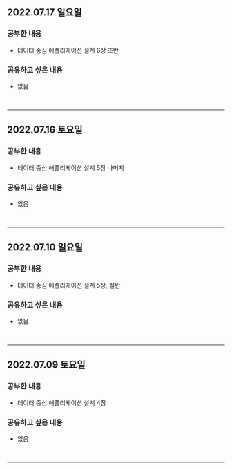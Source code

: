 ## 2022.07.17 일요일
### 공부한 내용
- 데이터 중심 애플리케이션 설계 6장 초반

### 공유하고 싶은 내용
- 없음
<br>

---

## 2022.07.16 토요일
### 공부한 내용
- 데이터 중심 애플리케이션 설계 5장 나머지

### 공유하고 싶은 내용
- 없음
<br>

---

## 2022.07.10 일요일
### 공부한 내용
- 데이터 중심 애플리케이션 설계 5장, 절반

### 공유하고 싶은 내용
- 없음
<br>

---

## 2022.07.09 토요일
### 공부한 내용
- 데이터 중심 애플리케이션 설계 4장

### 공유하고 싶은 내용
- 없음
<br>

---
